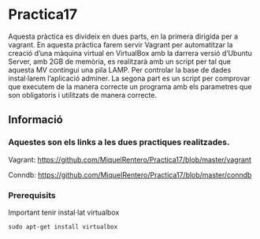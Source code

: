 # Practica17
 
Aquesta pràctica es divideix en dues parts, en la primera dirigida per a vagrant.
En aquesta pràctica farem servir Vagrant per automatitzar la creació d’una màquina virtual en VirtualBox 
amb la darrera versió d’Ubuntu Server, amb 2GB de memòria, es realitzarà
amb un script per tal que aquesta MV contingui una pila LAMP. 
Per controlar la base de dades instal·larem l’aplicació adminer.
La segona part es un script per comprovar que executem de la manera correcte un programa amb els parametres que son obligatoris
i utilitzats de manera correcte.

## Informació 
### Aquestes son els links a les dues practiques realitzades.

Vagrant: https://github.com/MiquelRentero/Practica17/blob/master/vagrant

Conndb: https://github.com/MiquelRentero/Practica17/blob/master/conndb


### Prerequisits

Important tenir instal·lat virtualbox 

```
sudo apt-get install virtualbox 
```
